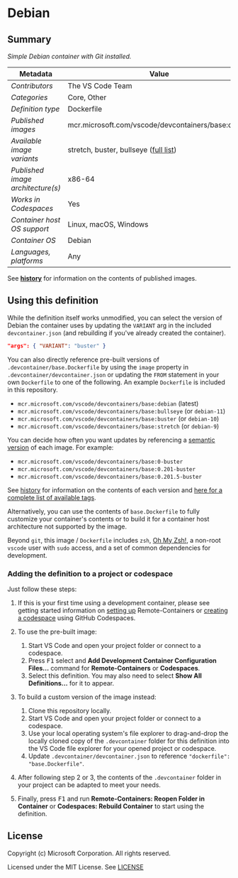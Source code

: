 # Debian

## Summary

*Simple Debian container with Git installed.*

| Metadata | Value |  
|----------|-------|
| *Contributors* | The VS Code Team |
| *Categories* | Core, Other |
| *Definition type* | Dockerfile |
| *Published images* | mcr.microsoft.com/vscode/devcontainers/base:debian |
| *Available image variants* | stretch, buster, bullseye ([full list](https://mcr.microsoft.com/v2/vscode/devcontainers/base/tags/list)) |
| *Published image architecture(s)* | x86-64 |
| *Works in Codespaces* | Yes |
| *Container host OS support* | Linux, macOS, Windows |
| *Container OS* | Debian |
| *Languages, platforms* | Any |

See **[history](history)** for information on the contents of published images.

## Using this definition

While the definition itself works unmodified, you can select the version of Debian the container uses by updating the `VARIANT` arg in the included `devcontainer.json` (and rebuilding if you've already created the container).

```json
"args": { "VARIANT": "buster" }
```

You can also directly reference pre-built versions of `.devcontainer/base.Dockerfile` by using the `image` property in `.devcontainer/devcontainer.json` or updating the `FROM` statement in your own  `Dockerfile` to one of the following. An example `Dockerfile` is included in this repository.

- `mcr.microsoft.com/vscode/devcontainers/base:debian` (latest)
- `mcr.microsoft.com/vscode/devcontainers/base:bullseye` (or `debian-11`)
- `mcr.microsoft.com/vscode/devcontainers/base:buster` (or `debian-10`)
- `mcr.microsoft.com/vscode/devcontainers/base:stretch` (or `debian-9`)

You can decide how often you want updates by referencing a [semantic version](https://semver.org/) of each image. For example:

- `mcr.microsoft.com/vscode/devcontainers/base:0-buster`
- `mcr.microsoft.com/vscode/devcontainers/base:0.201-buster`
- `mcr.microsoft.com/vscode/devcontainers/base:0.201.5-buster`

See [history](history) for information on the contents of each version and [here for a complete list of available tags](https://mcr.microsoft.com/v2/vscode/devcontainers/base/tags/list).

Alternatively, you can use the contents of `base.Dockerfile` to fully customize your container's contents or to build it for a container host architecture not supported by the image.

Beyond `git`, this image / `Dockerfile` includes `zsh`, [Oh My Zsh!](https://ohmyz.sh/), a non-root `vscode` user with `sudo` access, and a set of common dependencies for development.

### Adding the definition to a project or codespace

Just follow these steps:

1. If this is your first time using a development container, please see getting started information on [setting up](https://aka.ms/vscode-remote/containers/getting-started) Remote-Containers or [creating a codespace](https://aka.ms/ghcs-open-codespace) using GitHub Codespaces.

2. To use the pre-built image:
   1. Start VS Code and open your project folder or connect to a codespace.
   2. Press <kbd>F1</kbd> select and **Add Development Container Configuration Files...** command for **Remote-Containers** or **Codespaces**.
   4. Select this definition. You may also need to select **Show All Definitions...** for it to appear.

3. To build a custom version of the image instead:
   1. Clone this repository locally.
   2. Start VS Code and open your project folder or connect to a codespace.
   3. Use your local operating system's file explorer to drag-and-drop the locally cloned copy of the `.devcontainer` folder for this definition into the VS Code file explorer for your opened project or codespace.
   4. Update `.devcontainer/devcontainer.json` to reference `"dockerfile": "base.Dockerfile"`.

4. After following step 2 or 3, the contents of the `.devcontainer` folder in your project can be adapted to meet your needs.

5. Finally, press <kbd>F1</kbd> and run **Remote-Containers: Reopen Folder in Container** or **Codespaces: Rebuild Container** to start using the definition.

## License

Copyright (c) Microsoft Corporation. All rights reserved.

Licensed under the MIT License. See [LICENSE](https://github.com/microsoft/vscode-dev-containers/blob/main/LICENSE)
